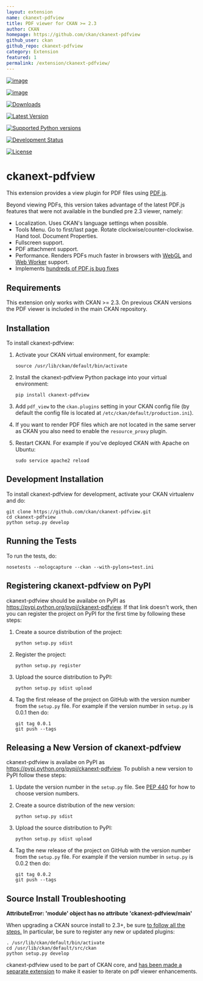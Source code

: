 ```yaml
---
layout: extension
name: ckanext-pdfview
title: PDF viewer for CKAN >= 2.3
author: CKAN
homepage: https://github.com/ckan/ckanext-pdfview
github_user: ckan
github_repo: ckanext-pdfview
category: Extension
featured: 1
permalink: /extension/ckanext-pdfview/
---
```



[![image](https://travis-ci.org/ckan/ckanext-pdfview.svg?branch=master)](https://travis-ci.org/ckan/ckanext-pdfview)

[![image](https://coveralls.io/repos/ckan/ckanext-pdfview/badge.png?branch=master)](https://coveralls.io/r/ckan/ckanext-pdfview?branch=master)

[![Downloads](https://pypip.in/download/ckanext-pdfview/badge.svg)](https://pypi.python.org/pypi//ckanext-pdfview/)

[![Latest Version](https://pypip.in/version/ckanext-pdfview/badge.svg)](https://pypi.python.org/pypi/ckanext-pdfview/)

[![Supported Python versions](https://pypip.in/py_versions/ckanext-pdfview/badge.svg)](https://pypi.python.org/pypi/ckanext-pdfview/)

[![Development Status](https://pypip.in/status/ckanext-pdfview/badge.svg)](https://pypi.python.org/pypi/ckanext-pdfview/)

[![License](https://pypip.in/license/ckanext-pdfview/badge.svg)](https://pypi.python.org/pypi/ckanext-pdfview/)

ckanext-pdfview
===============

This extension provides a view plugin for PDF files using [PDF.js](https://mozilla.github.io/pdf.js/).

Beyond viewing PDFs, this version takes advantage of the latest PDF.js features that were not available in the bundled pre 2.3 viewer, namely:

-   Localization. Uses CKAN's language settings when possible.
-   Tools Menu. Go to first/last page. Rotate clockwise/counter-clockwise. Hand tool. Document Properties.
-   Fullscreen support.
-   PDF attachment support.
-   Performance. Renders PDFs much faster in browsers with [WebGL](http://caniuse.com/#feat=webgl) and [Web Worker](http://caniuse.com/#feat=webworkers) support.
-   Implements [hundreds of PDF.js bug fixes](https://github.com/mozilla/pdf.js/compare/b996e1b...72cfa36b06f15ce12c6c210c68465a1e4d48c36e)

Requirements
------------

This extension only works with CKAN \>= 2.3. On previous CKAN versions the PDF viewer is included in the main CKAN repository.

Installation
------------

To install ckanext-pdfview:

1.  Activate your CKAN virtual environment, for example:

        source /usr/lib/ckan/default/bin/activate

2.  Install the ckanext-pdfview Python package into your virtual environment:

        pip install ckanext-pdfview

3.  Add `pdf_view` to the `ckan.plugins` setting in your CKAN config file (by default the config file is located at `/etc/ckan/default/production.ini`).
4.  If you want to render PDF files which are not located in the same server as CKAN you also need to enable the `resource_proxy` plugin.
5.  Restart CKAN. For example if you've deployed CKAN with Apache on Ubuntu:

        sudo service apache2 reload

Development Installation
------------------------

To install ckanext-pdfview for development, activate your CKAN virtualenv and do:

    git clone https://github.com/ckan/ckanext-pdfview.git
    cd ckanext-pdfview
    python setup.py develop

Running the Tests
-----------------

To run the tests, do:

    nosetests --nologcapture --ckan --with-pylons=test.ini

Registering ckanext-pdfview on PyPI
-----------------------------------

ckanext-pdfview should be availabe on PyPI as <https://pypi.python.org/pypi/ckanext-pdfview>. If that link doesn't work, then you can register the project on PyPI for the first time by following these steps:

1.  Create a source distribution of the project:

        python setup.py sdist

2.  Register the project:

        python setup.py register

3.  Upload the source distribution to PyPI:

        python setup.py sdist upload

4.  Tag the first release of the project on GitHub with the version number from the `setup.py` file. For example if the version number in `setup.py` is 0.0.1 then do:

        git tag 0.0.1
        git push --tags

Releasing a New Version of ckanext-pdfview
------------------------------------------

ckanext-pdfview is availabe on PyPI as <https://pypi.python.org/pypi/ckanext-pdfview>. To publish a new version to PyPI follow these steps:

1.  Update the version number in the `setup.py` file. See [PEP 440](http://legacy.python.org/dev/peps/pep-0440/#public-version-identifiers) for how to choose version numbers.
2.  Create a source distribution of the new version:

        python setup.py sdist

3.  Upload the source distribution to PyPI:

        python setup.py sdist upload

4.  Tag the new release of the project on GitHub with the version number from the `setup.py` file. For example if the version number in `setup.py` is 0.0.2 then do:

        git tag 0.0.2
        git push --tags

Source Install Troubleshooting
------------------------------

**AttributeError: 'module' object has no attribute 'ckanext-pdfview/main'**

When upgrading a CKAN source install to 2.3+, be sure [to follow all the steps.](http://docs.ckan.org/en/ckan-2.3/maintaining/upgrading/upgrade-source.html) In particular, be sure to register any new or updated plugins:

    . /usr/lib/ckan/default/bin/activate
    cd /usr/lib/ckan/default/src/ckan
    python setup.py develop

ckanext-pdfview used to be part of CKAN core, and [has been made a separate extension](https://github.com/ckan/ckan/pull/2270) to make it easier to iterate on pdf viewer enhancements.


